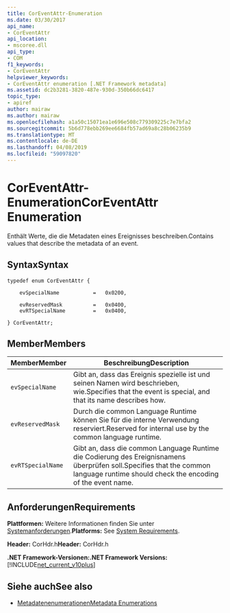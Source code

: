 ```yaml
---
title: CorEventAttr-Enumeration
ms.date: 03/30/2017
api_name:
- CorEventAttr
api_location:
- mscoree.dll
api_type:
- COM
f1_keywords:
- CorEventAttr
helpviewer_keywords:
- CorEventAttr enumeration [.NET Framework metadata]
ms.assetid: dc2b3281-3820-487e-930d-350b66dc6417
topic_type:
- apiref
author: mairaw
ms.author: mairaw
ms.openlocfilehash: a1a50c15071ea1e696e508c779309225c7e7bfa2
ms.sourcegitcommit: 5b6d778ebb269ee6684fb57ad69a8c28b06235b9
ms.translationtype: MT
ms.contentlocale: de-DE
ms.lasthandoff: 04/08/2019
ms.locfileid: "59097820"
---
```

# <a name="coreventattr-enumeration"></a><span data-ttu-id="cd659-102">CorEventAttr-Enumeration</span><span class="sxs-lookup"><span data-stu-id="cd659-102">CorEventAttr Enumeration</span></span>
<span data-ttu-id="cd659-103">Enthält Werte, die die Metadaten eines Ereignisses beschreiben.</span><span class="sxs-lookup"><span data-stu-id="cd659-103">Contains values that describe the metadata of an event.</span></span>  
  
## <a name="syntax"></a><span data-ttu-id="cd659-104">Syntax</span><span class="sxs-lookup"><span data-stu-id="cd659-104">Syntax</span></span>  
  
```  
typedef enum CorEventAttr {  
  
    evSpecialName           =   0x0200,  
  
    evReservedMask          =   0x0400,  
    evRTSpecialName         =   0x0400,  
  
} CorEventAttr;  
```  
  
## <a name="members"></a><span data-ttu-id="cd659-105">Member</span><span class="sxs-lookup"><span data-stu-id="cd659-105">Members</span></span>  
  
|<span data-ttu-id="cd659-106">Member</span><span class="sxs-lookup"><span data-stu-id="cd659-106">Member</span></span>|<span data-ttu-id="cd659-107">Beschreibung</span><span class="sxs-lookup"><span data-stu-id="cd659-107">Description</span></span>|  
|------------|-----------------|  
|`evSpecialName`|<span data-ttu-id="cd659-108">Gibt an, dass das Ereignis spezielle ist und seinen Namen wird beschrieben, wie.</span><span class="sxs-lookup"><span data-stu-id="cd659-108">Specifies that the event is special, and that its name describes how.</span></span>|  
|`evReservedMask`|<span data-ttu-id="cd659-109">Durch die common Language Runtime können Sie für die interne Verwendung reserviert.</span><span class="sxs-lookup"><span data-stu-id="cd659-109">Reserved for internal use by the common language runtime.</span></span>|  
|`evRTSpecialName`|<span data-ttu-id="cd659-110">Gibt an, dass die common Language Runtime die Codierung des Ereignisnamens überprüfen soll.</span><span class="sxs-lookup"><span data-stu-id="cd659-110">Specifies that the common language runtime should check the encoding of the event name.</span></span>|  
  
## <a name="requirements"></a><span data-ttu-id="cd659-111">Anforderungen</span><span class="sxs-lookup"><span data-stu-id="cd659-111">Requirements</span></span>  
 <span data-ttu-id="cd659-112">**Plattformen:** Weitere Informationen finden Sie unter [Systemanforderungen](../../../../docs/framework/get-started/system-requirements.md).</span><span class="sxs-lookup"><span data-stu-id="cd659-112">**Platforms:** See [System Requirements](../../../../docs/framework/get-started/system-requirements.md).</span></span>  
  
 <span data-ttu-id="cd659-113">**Header:** CorHdr.h</span><span class="sxs-lookup"><span data-stu-id="cd659-113">**Header:** CorHdr.h</span></span>  
  
 **<span data-ttu-id="cd659-114">.NET Framework-Versionen:</span><span class="sxs-lookup"><span data-stu-id="cd659-114">.NET Framework Versions:</span></span>** [!INCLUDE[net_current_v10plus](../../../../includes/net-current-v10plus-md.md)]  
  
## <a name="see-also"></a><span data-ttu-id="cd659-115">Siehe auch</span><span class="sxs-lookup"><span data-stu-id="cd659-115">See also</span></span>

- [<span data-ttu-id="cd659-116">Metadatenenumerationen</span><span class="sxs-lookup"><span data-stu-id="cd659-116">Metadata Enumerations</span></span>](../../../../docs/framework/unmanaged-api/metadata/metadata-enumerations.md)
